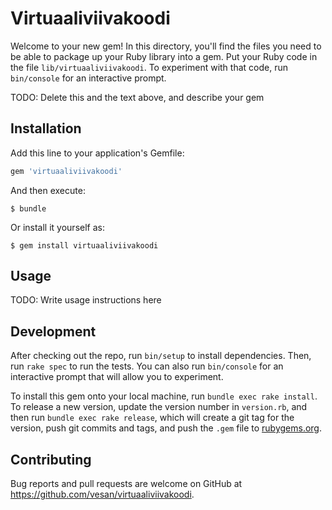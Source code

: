# Virtuaaliviivakoodi

Welcome to your new gem! In this directory, you'll find the files you need to be able to package up your Ruby library into a gem. Put your Ruby code in the file `lib/virtuaaliviivakoodi`. To experiment with that code, run `bin/console` for an interactive prompt.

TODO: Delete this and the text above, and describe your gem

## Installation

Add this line to your application's Gemfile:

```ruby
gem 'virtuaaliviivakoodi'
```

And then execute:

    $ bundle

Or install it yourself as:

    $ gem install virtuaaliviivakoodi

## Usage

TODO: Write usage instructions here

## Development

After checking out the repo, run `bin/setup` to install dependencies. Then, run `rake spec` to run the tests. You can also run `bin/console` for an interactive prompt that will allow you to experiment.

To install this gem onto your local machine, run `bundle exec rake install`. To release a new version, update the version number in `version.rb`, and then run `bundle exec rake release`, which will create a git tag for the version, push git commits and tags, and push the `.gem` file to [rubygems.org](https://rubygems.org).

## Contributing

Bug reports and pull requests are welcome on GitHub at https://github.com/vesan/virtuaaliviivakoodi.


